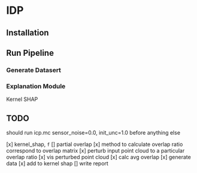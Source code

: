 # IDP

## Installation

## Run Pipeline

### Generate Datasert

### Explanation Module

Kernel SHAP

## TODO

should run icp.mc sensor_noise=0.0, init_unc=1.0 before anything else

[x] kernel_shap, `f`
[] partial overlap
    [x] method to calculate overlap ratio correspond to overlap matrix
    [x] perturb input point cloud to a particular overlap ratio
    [x] vis perturbed point cloud
    [x] calc avg overlap
    [x] generate data
    [x] add to kernel shap
[] write report
